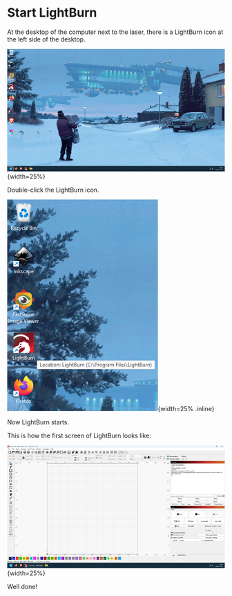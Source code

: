 # Start LightBurn

At the desktop of the computer next to the laser,
there is a LightBurn icon at the left side of the desktop.

![Desktop of the computer next to the laser](desktop_of_laser_cutter_computer_50.png){width=25%}

Double-click the LightBurn icon.

![Double-click the LightBurn icon](desktop_of_laser_cutter_computer_pointer_at_lightburn_local.png){width=25% .inline}

Now LightBurn starts.

This is how the first screen of LightBurn looks like:

![First screen of LightBurn](lightburn_first_screen_50.png){width=25%}

Well done!
